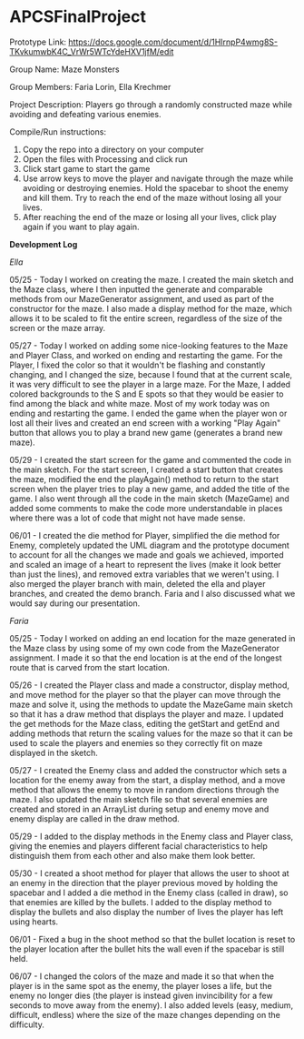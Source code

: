 # APCSFinalProject

Prototype Link: https://docs.google.com/document/d/1HIrnpP4wmg8S-TKvkumwbK4C_VrWr5WTcYdeHXV1jfM/edit

Group Name: Maze Monsters

Group Members: Faria Lorin, Ella Krechmer

Project Description: Players go through a randomly constructed maze while avoiding and defeating various enemies.

Compile/Run instructions:

  1. Copy the repo into a directory on your computer
  2. Open the files with Processing and click run
  3. Click start game to start the game
  4. Use arrow keys to move the player and navigate through the maze while avoiding or destroying enemies. Hold the spacebar to shoot the enemy and kill them. Try to reach the end of the maze without losing all your lives.
  5. After reaching the end of the maze or losing all your lives, click play again if you want to play again.

__Development Log__

_Ella_

05/25 - Today I worked on creating the maze. I created the main sketch and the Maze class, where I then inputted the generate and comparable methods from our MazeGenerator assignment, and used as part of the constructor for the maze. I also made a display method for the maze, which allows it to be scaled to fit the entire screen, regardless of the size of the screen or the maze array.


05/27 - Today I worked on adding some nice-looking features to the Maze and Player Class, and worked on ending and restarting the game. For the Player, I fixed the color so that it wouldn't be flashing and constantly changing, and I changed the size, because I found that at the current scale, it was very difficult to see the player in a large maze. For the Maze, I added colored backgrounds to the S and E spots so that they would be easier to find among the black and white maze. Most of my work today was on ending and restarting the game. I ended the game when the player won or lost all their lives and created an end screen with a working "Play Again" button that allows you to play a brand new game (generates a brand new maze).

05/29 - I created the start screen for the game and commented the code in the main sketch. For the start screen, I created a start button that creates the maze, modified the end the playAgain() method to return to the start screen when the player tries to play a new game, and added the title of the game. I also went through all the code in the main sketch (MazeGame) and added some comments to make the code more understandable in places where there was a lot of code that might not have made sense.

06/01 - I created the die method for Player, simplified the die method for Enemy, completely updated the UML diagram and the prototype document to account for all the changes we made and goals we achieved, imported and scaled an image of a heart to represent the lives (make it look better than just the lines), and removed extra variables that we weren't using. I also merged the player branch with main, deleted the ella and player branches, and created the demo branch. Faria and I also discussed what we would say during our presentation.


_Faria_

05/25 - Today I worked on adding an end location for the maze generated in the Maze class by using some of my own code from the MazeGenerator assignment. I made it so that the end location is at the end of the longest route that is carved from the start location.


05/26 - I created the Player class and made a constructor, display method, and move method for the player so that the player can move through the maze and solve it, using the methods to update the MazeGame main sketch so that it has a draw method that displays the player and maze. I updated the get methods for the Maze class, editing the getStart and getEnd and adding methods that return the scaling values for the maze so that it can be used to scale the players and enemies so they correctly fit on maze displayed in the sketch.


05/27 - I created the Enemy class and added the constructor which sets a location for the enemy away from the start, a display method, and a move method that allows the enemy to move in random directions through the maze. I also updated the main sketch file so that several enemies are created and stored in an ArrayList during setup and enemy move and enemy display are called in the draw method.


05/29 - I added to the display methods in the Enemy class and Player class, giving the enemies and players different facial characteristics to help distinguish them from each other and also make them look better.


05/30 - I created a shoot method for player that allows the user to shoot at an enemy in the direction that the player previous moved by holding the spacebar and I added a die method in the Enemy class (called in draw), so that enemies are killed by the bullets. I added to the display method to display the bullets and also display the number of lives the player has left using hearts.


06/01 - Fixed a bug in the shoot method so that the bullet location is reset to the player location after the bullet hits the wall even if the spacebar is still held.

06/07 - I changed the colors of the maze and made it so that when the player is in the same spot as the enemy, the player loses a life, but the enemy no longer dies (the player is instead given invincibility for a few seconds to move away from the enemy). I also added levels (easy, medium, difficult, endless) where the size of the maze changes depending on the difficulty.
